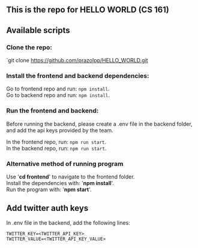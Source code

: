 ## This is the repo for HELLO WORLD (CS 161)


## Available scripts

### Clone the repo: 

`git clone https://github.com/prazolpp/HELLO_WORLD.git

### Install the frontend and backend dependencies:

Go to frontend repo and run: `npm install`.   
Go to backend repo and run: `npm install`. 

### Run the frontend and backend:

Before running the backend, please create a .env file in the backend folder, and add the api keys provided by the team. 

In the frontend repo, run: `npm run start`.  
In the backend repo, run: `npm run start`. 


### Alternative method of running program
Use '**cd frontend**' to navigate to the frontend folder.  
Install the dependencies with: '**npm install**'.  
Run the program with: '**npm start**'.  

## Add twitter auth keys

In .env file in the backend, add the following lines:

```
TWITTER_KEY=<TWITTER_API_KEY>
TWITTER_VALUE=<TWITTER_API_KEY_VALUE>

```








